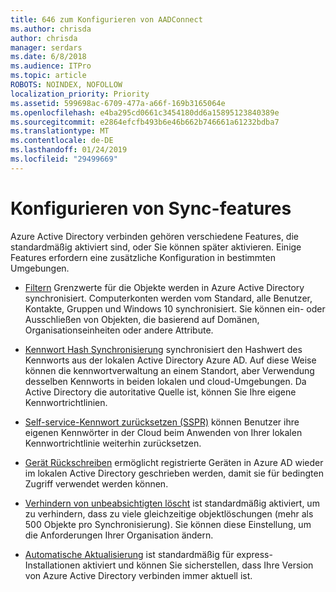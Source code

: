 ```yaml
---
title: 646 zum Konfigurieren von AADConnect
ms.author: chrisda
author: chrisda
manager: serdars
ms.date: 6/8/2018
ms.audience: ITPro
ms.topic: article
ROBOTS: NOINDEX, NOFOLLOW
localization_priority: Priority
ms.assetid: 599698ac-6709-477a-a66f-169b3165064e
ms.openlocfilehash: e4ba295cd0661c3454180dd6a15895123840389e
ms.sourcegitcommit: e2864efcfb493b6e46b662b746661a61232bdba7
ms.translationtype: MT
ms.contentlocale: de-DE
ms.lasthandoff: 01/24/2019
ms.locfileid: "29499669"
---
```

# <a name="configure-sync-features"></a>Konfigurieren von Sync-features

Azure Active Directory verbinden gehören verschiedene Features, die standardmäßig aktiviert sind, oder Sie können später aktivieren. Einige Features erfordern eine zusätzliche Konfiguration in bestimmten Umgebungen.
  
- [Filtern](https://docs.microsoft.com/azure/active-directory/connect/active-directory-aadconnectsync-configure-filtering) Grenzwerte für die Objekte werden in Azure Active Directory synchronisiert. Computerkonten werden vom Standard, alle Benutzer, Kontakte, Gruppen und Windows 10 synchronisiert. Sie können ein- oder Ausschließen von Objekten, die basierend auf Domänen, Organisationseinheiten oder andere Attribute. 
    
- [Kennwort Hash Synchronisierung](https://docs.microsoft.com/azure/active-directory/connect/active-directory-aadconnectsync-implement-password-hash-synchronization) synchronisiert den Hashwert des Kennworts aus der lokalen Active Directory Azure AD. Auf diese Weise können die kennwortverwaltung an einem Standort, aber Verwendung desselben Kennworts in beiden lokalen und cloud-Umgebungen. Da Active Directory die autoritative Quelle ist, können Sie Ihre eigene Kennwortrichtlinien. 
    
- [Self-service-Kennwort zurücksetzen (SSPR)](https://docs.microsoft.com/azure/active-directory/authentication/quickstart-sspr) können Benutzer ihre eigenen Kennwörter in der Cloud beim Anwenden von Ihrer lokalen Kennwortrichtlinie weiterhin zurücksetzen. 
    
- [Gerät Rückschreiben](https://docs.microsoft.com/azure/active-directory/connect/active-directory-aadconnect-feature-device-writeback) ermöglicht registrierte Geräten in Azure AD wieder im lokalen Active Directory geschrieben werden, damit sie für bedingten Zugriff verwendet werden können. 
    
- [Verhindern von unbeabsichtigten löscht](https://docs.microsoft.com/azure/active-directory/connect/active-directory-aadconnectsync-feature-prevent-accidental-deletes) ist standardmäßig aktiviert, um zu verhindern, dass zu viele gleichzeitige objektlöschungen (mehr als 500 Objekte pro Synchronisierung). Sie können diese Einstellung, um die Anforderungen Ihrer Organisation ändern. 
    
- [Automatische Aktualisierung](https://docs.microsoft.com/azure/active-directory/connect/active-directory-aadconnect-feature-automatic-upgrade) ist standardmäßig für express-Installationen aktiviert und können Sie sicherstellen, dass Ihre Version von Azure Active Directory verbinden immer aktuell ist. 
    

